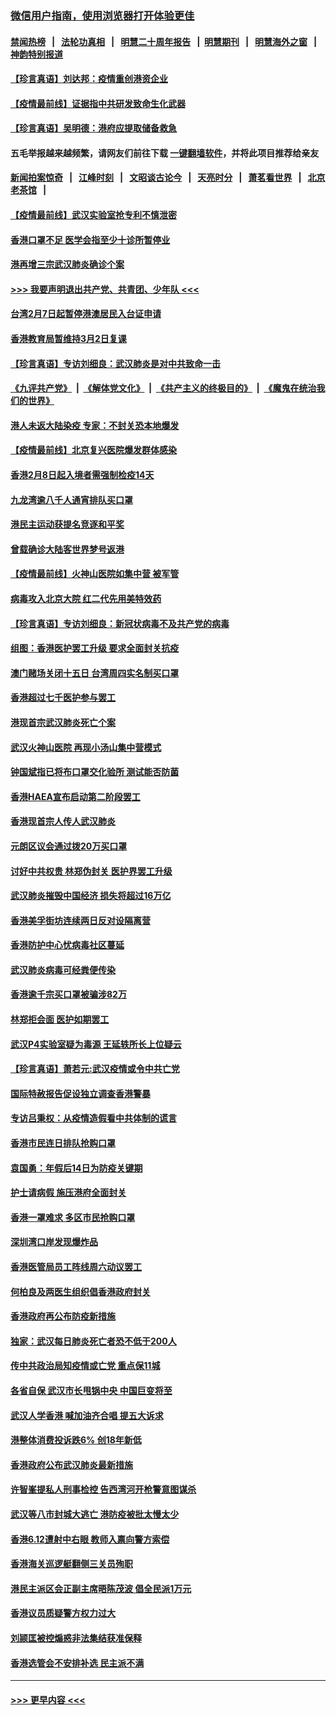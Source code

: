### [微信用户指南，使用浏览器打开体验更佳](https://github.com/gfw-breaker/banned-news1/blob/master/indexes/wechat-guide.md?t=0)
#### [禁闻热榜](热点新闻.md?t=0)  &nbsp;&nbsp;|&nbsp;&nbsp; [法轮功真相](https://github.com/gfw-breaker/truth/blob/master/README.md?t=0) &nbsp;&nbsp;|&nbsp;&nbsp; [明慧二十周年报告](https://github.com/gfw-breaker/mh-reports/blob/master/README.md?t=0) &nbsp;&nbsp;|&nbsp;&nbsp;[明慧期刊](https://github.com/gfw-breaker/mh-qikan) &nbsp;&nbsp;|&nbsp;&nbsp; [明慧海外之窗](https://github.com/gfw-breaker/mh-news/blob/master/README.md?t=0) &nbsp;&nbsp;|&nbsp;&nbsp; [神韵特别报道](https://github.com/gfw-breaker/mh-news/blob/master/shenyun.md?t=0)
#### [【珍言真语】刘达邦：疫情重创港资企业](../pages/nsc415/n11854274.md?t=02091202) 
#### [【疫情最前线】证据指中共研发致命生化武器](../pages/nsc415/n11853087.md?t=02091202) 
#### [【珍言真语】吴明德：港府应提取储备救急](../pages/nsc415/n11852734.md?t=02091202) 
#### 五毛举报越来越频繁，请网友们前往下载 [一键翻墙软件](https://github.com/gfw-breaker/ssr-accounts)，并将此项目推荐给亲友
#### [新闻拍案惊奇](https://github.com/gfw-breaker/banned-news1/blob/master/pages/link4.md) &nbsp;&nbsp;|&nbsp;&nbsp; [江峰时刻](https://github.com/gfw-breaker/banned-news1/blob/master/pages/link4.md) &nbsp;&nbsp;|&nbsp;&nbsp; [文昭谈古论今](https://github.com/gfw-breaker/banned-news1/blob/master/pages/link4.md) &nbsp;&nbsp;|&nbsp;&nbsp; [天亮时分](https://github.com/gfw-breaker/banned-news1/blob/master/pages/link4.md) &nbsp;&nbsp;|&nbsp;&nbsp; [萧茗看世界](https://github.com/gfw-breaker/banned-news1/blob/master/pages/link4.md) &nbsp;&nbsp;|&nbsp;&nbsp; [北京老茶馆](https://github.com/gfw-breaker/banned-news1/blob/master/pages/link4.md) &nbsp;&nbsp;|&nbsp;&nbsp; 
#### [【疫情最前线】武汉实验室抢专利不慎泄密](../pages/nsc415/n11850310.md?t=02091202) 
#### [香港口罩不足 医学会指至少十诊所暂停业](../pages/nsc415/n11850301.md?t=02091202) 
#### [港再增三宗武汉肺炎确诊个案](../pages/nsc415/n11850328.md?t=02091202) 
#### [>>> 我要声明退出共产党、共青团、少年队 <<<](https://github.com/begood0513/goodnews/blob/master/quit/letter.md) 
#### [台湾2月7日起暂停港澳居民入台证申请](../pages/nsc415/n11850304.md?t=02091202) 
#### [香港教育局暂维持3月2日复课](../pages/nsc415/n11850260.md?t=02091202) 
#### [【珍言真语】专访刘细良：武汉肺炎是对中共致命一击](../pages/nsc415/n11849934.md?t=02091202) 
#### [《九评共产党》](https://github.com/begood0513/9ping.md/blob/master/README.md) &nbsp;|&nbsp; [《解体党文化》](../../../../jtdwh.md/blob/master/README.md)  &nbsp;|&nbsp; [《共产主义的终极目的》](../../../../gczydzjmd.md/blob/master/README.md) &nbsp;|&nbsp; [《魔鬼在统治我们的世界》](../../../../mgztzwmdsj.md/blob/master/README.md) 
#### [港人未返大陆染疫 专家：不封关恐本地爆发](../pages/nsc415/n11848021.md?t=02091202) 
#### [【疫情最前线】北京复兴医院爆发群体感染](../pages/nsc415/n11847626.md?t=02091202) 
#### [香港2月8日起入境者需强制检疫14天](../pages/nsc415/n11847658.md?t=02091202) 
#### [九龙湾逾八千人通宵排队买口罩](../pages/nsc415/n11847647.md?t=02091202) 
#### [港民主运动获提名竞逐和平奖](../pages/nsc415/n11847633.md?t=02091202) 
#### [曾载确诊大陆客世界梦号返港](../pages/nsc415/n11847608.md?t=02091202) 
#### [【疫情最前线】火神山医院如集中营 被军管](../pages/nsc415/n11847524.md?t=02091202) 
#### [病毒攻入北京大院 红二代先用美特效药](../pages/nsc415/n11847427.md?t=02091202) 
#### [【珍言真语】专访刘细良：新冠状病毒不及共产党的病毒](../pages/nsc415/n11847164.md?t=02091202) 
#### [组图：香港医护罢工升级 要求全面封关抗疫](../pages/nsc415/n11844107.md?t=02091202) 
#### [澳门赌场关闭十五日 台湾周四实名制买口罩](../pages/nsc415/n11845083.md?t=02091202) 
#### [香港超过七千医护参与罢工](../pages/nsc415/n11845051.md?t=02091202) 
#### [港现首宗武汉肺炎死亡个案](../pages/nsc415/n11844998.md?t=02091202) 
#### [武汉火神山医院 再现小汤山集中营模式](../pages/nsc415/n11844763.md?t=02091202) 
#### [钟国斌指已将布口罩交化验所 测试能否防菌](../pages/nsc415/n11842783.md?t=02091202) 
#### [香港HAEA宣布启动第二阶段罢工](../pages/nsc415/n11842723.md?t=02091202) 
#### [香港现首宗人传人武汉肺炎](../pages/nsc415/n11842766.md?t=02091202) 
#### [元朗区议会通过拨20万买口罩](../pages/nsc415/n11842754.md?t=02091202) 
#### [讨好中共权贵 林郑伪封关 医护界罢工升级](../pages/nsc415/n11842359.md?t=02091202) 
#### [武汉肺炎摧毁中国经济 损失将超过16万亿](../pages/nsc415/n11839723.md?t=02091202) 
#### [香港美孚街坊连续两日反对设隔离营](../pages/nsc415/n11839962.md?t=02091202) 
#### [香港防护中心忧病毒社区蔓延](../pages/nsc415/n11839933.md?t=02091202) 
#### [武汉肺炎病毒可经粪便传染](../pages/nsc415/n11839939.md?t=02091202) 
#### [香港逾千宗买口罩被骗涉82万](../pages/nsc415/n11839914.md?t=02091202) 
#### [林郑拒会面 医护如期罢工](../pages/nsc415/n11839892.md?t=02091202) 
#### [武汉P4实验室疑为毒源 王延轶所长上位疑云](../pages/nsc415/n11835543.md?t=02091202) 
#### [【珍言真语】萧若元:武汉疫情或令中共亡党](../pages/nsc415/n11829394.md?t=02091202) 
#### [国际特赦报告促设独立调查香港警暴](../pages/nsc415/n11833845.md?t=02091202) 
#### [专访吕秉权：从疫情造假看中共体制的谎言](../pages/nsc415/n11833813.md?t=02091202) 
#### [香港市民连日排队抢购口罩](../pages/nsc415/n11833794.md?t=02091202) 
#### [袁国勇：年假后14日为防疫关键期](../pages/nsc415/n11831088.md?t=02091202) 
#### [护士请病假 施压港府全面封关](../pages/nsc415/n11831030.md?t=02091202) 
#### [香港一罩难求 多区市民抢购口罩](../pages/nsc415/n11831002.md?t=02091202) 
#### [深圳湾口岸发现爆炸品](../pages/nsc415/n11828802.md?t=02091202) 
#### [香港医管局员工阵线周六动议罢工](../pages/nsc415/n11828762.md?t=02091202) 
#### [何柏良及两医生组织倡香港政府封关](../pages/nsc415/n11828749.md?t=02091202) 
#### [香港政府再公布防疫新措施](../pages/nsc415/n11828716.md?t=02091202) 
#### [独家：武汉每日肺炎死亡者恐不低于200人](../pages/nsc415/n11828240.md?t=02091202) 
#### [传中共政治局知疫情或亡党 重点保11城](../pages/nsc415/n11828145.md?t=02091202) 
#### [各省自保 武汉市长甩锅中央 中国巨变将至](../pages/nsc415/n11828021.md?t=02091202) 
#### [武汉人学香港 喊加油齐合唱 提五大诉求](../pages/nsc415/n11827046.md?t=02091202) 
#### [港整体消费投诉跌6% 创18年新低](../pages/nsc415/n11817280.md?t=02091202) 
#### [香港政府公布武汉肺炎最新措施](../pages/nsc415/n11817152.md?t=02091202) 
#### [许智峯提私人刑事检控 告西湾河开枪警意图谋杀](../pages/nsc415/n11817132.md?t=02091202) 
#### [武汉等八市封城大逃亡 港防疫被批太慢太少](../pages/nsc415/n11817058.md?t=02091202) 
#### [香港6.12遭射中右眼 教师入禀向警方索偿](../pages/nsc415/n11814678.md?t=02091202) 
#### [香港海关巡逻艇翻侧三关员殉职](../pages/nsc415/n11814604.md?t=02091202) 
#### [港民主派区会正副主席晤陈茂波 倡全民派1万元](../pages/nsc415/n11814582.md?t=02091202) 
#### [香港议员质疑警方权力过大](../pages/nsc415/n11814560.md?t=02091202) 
#### [刘颕匡被控煽惑非法集结获准保释](../pages/nsc415/n11811727.md?t=02091202) 
#### [香港选管会不安排补选 民主派不满](../pages/nsc415/n11811691.md?t=02091202) 

----
#### [ >>> 更早内容 <<< ](../indexes/nsc415-earlier.md)
